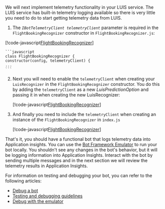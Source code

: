 We will next implement telemetry functionality in your LUIS service. The LUIS service has built-in telemetry logging available so there is very little you need to do to start getting telemetry data from LUIS.  <!---If you are interested in enabling telemetry in a QnA Maker enabled bot, see [Add telemetry to your QnAMaker bot](../v4sdk/bot-builder-telemetry-QnAMaker.md).-->

1. The _`IBotTelemetryClient telemetryClient`_ parameter is required in the `FlightBookingRecognizer` constructor in `FlightBookingRecognizer.js`:

[!code-javascript[FlightBookingRecognizer](~/../botbuilder-samples/samples/javascript_nodejs/21.corebot-app-insights/dialogs/flightBookingRecognizer.js?range=6-16&highlight=6)]

    ```javascript
    class FlightBookingRecognizer {
    constructor(config, telemetryClient) {
    ...
    ```

2. Next you will need to enable the `telemetryClient` when creating your `LuisRecognizer` in the `FlightBookingRecognizer` constructor. You do this by adding the `telemetryClient` as a new _LuisPredictionOption_ and passing it in when creating the new LuisRecognizer:

    [!code-javascript[FlightBookingRecognizer](~/../botbuilder-samples/samples/javascript_nodejs/21.corebot-app-insights/dialogs/flightBookingRecognizer.js?range=9-18&highlight=14)]


    <!-- This is the code block that the code snippet link should point to:
    ```javascript
        if (luisIsConfigured) {
            // Set the recognizer options depending on which endpoint version you want to use e.g v2 or v3.
            // More details can be found in https://docs.microsoft.com/azure/cognitive-services/luis/luis-migration-api-v3
            const recognizerOptions = {
                apiVersion: 'v3',
                telemetryClient: telemetryClient
            };

            this.recognizer = new LuisRecognizer(config, recognizerOptions);
        }
    ```
    -->

3. And finally you need to include the `telemetryClient` when creating an instance of the `FlightBookingRecognizer` in `index.js`


    [!code-javascript[FlightBookingRecognizer](~/../botbuilder-samples/samples/javascript_nodejs/21.corebot-app-insights/index.js?range=82)]


    <!-- This is the code block that the code snippet link should point to:
    ```javascript
    const luisRecognizer = new FlightBookingRecognizer(luisConfig, telemetryClient); 
    ```
    -->

That's it, you should have a functional bot that logs telemetry data into Application insights. You can use the [Bot Framework Emulator](https://aka.ms/bot-framework-emulator-readme) to run your bot locally. You shouldn't see any changes in the bot's behavior, but it will be logging information into Application Insights. Interact with the bot by sending multiple messages and in the next section we will review the telemetry results in Application Insights.

For information on testing and debugging your bot, you can refer to the following articles:

 * [Debug a bot](../bot-service-debug-bot.md)
 * [Testing and debugging guidelines](../v4sdk/bot-builder-testing-debugging.md)
 * [Debug with the emulator](../bot-service-debug-emulator.md)

